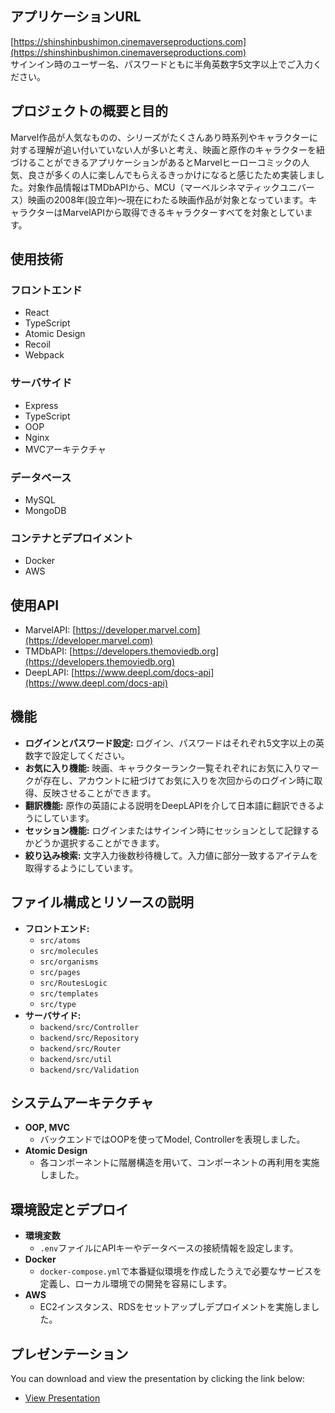 ## アプリケーションURL
[https://shinshinbushimon.cinemaverseproductions.com](https://shinshinbushimon.cinemaverseproductions.com)  
サインイン時のユーザー名、パスワードともに半角英数字5文字以上でご入力ください。

## プロジェクトの概要と目的
Marvel作品が人気なものの、シリーズがたくさんあり時系列やキャラクターに対する理解が追い付いていない人が多いと考え、映画と原作のキャラクターを紐づけることができるアプリケーションがあるとMarvelヒーローコミックの人気、良さが多くの人に楽しんでもらえるきっかけになると感じたため実装しました。対象作品情報はTMDbAPIから、MCU（マーベルシネマティックユニバース）映画の2008年(設立年)〜現在にわたる映画作品が対象となっています。キャラクターはMarvelAPIから取得できるキャラクターすべてを対象としています。

## 使用技術

### フロントエンド
- React
- TypeScript
- Atomic Design
- Recoil
- Webpack

### サーバサイド
- Express
- TypeScript
- OOP
- Nginx
- MVCアーキテクチャ

### データベース
- MySQL
- MongoDB

### コンテナとデプロイメント
- Docker
- AWS

## 使用API
- MarvelAPI: [https://developer.marvel.com](https://developer.marvel.com)
- TMDbAPI: [https://developers.themoviedb.org](https://developers.themoviedb.org)
- DeepLAPI: [https://www.deepl.com/docs-api](https://www.deepl.com/docs-api)

## 機能
- **ログインとパスワード設定:** ログイン、パスワードはそれぞれ5文字以上の英数字で設定してください。
- **お気に入り機能:** 映画、キャラクターランク一覧それぞれにお気に入りマークが存在し、アカウントに紐づけてお気に入りを次回からのログイン時に取得、反映させることができます。
- **翻訳機能:** 原作の英語による説明をDeepLAPIを介して日本語に翻訳できるようにしています。
- **セッション機能:** ログインまたはサインイン時にセッションとして記録するかどうか選択することができます。
- **絞り込み検索:** 文字入力後数秒待機して。入力値に部分一致するアイテムを取得するようにしています。

## ファイル構成とリソースの説明
- **フロントエンド:**
  - `src/atoms`
  - `src/molecules`
  - `src/organisms`
  - `src/pages`
  - `src/RoutesLogic`
  - `src/templates`
  - `src/type`
- **サーバサイド:**
  - `backend/src/Controller`
  - `backend/src/Repository`
  - `backend/src/Router`
  - `backend/src/util`
  - `backend/src/Validation`

## システムアーキテクチャ
- **OOP, MVC**
  - バックエンドではOOPを使ってModel, Controllerを表現しました。
- **Atomic Design**
  - 各コンポーネントに階層構造を用いて、コンポーネントの再利用を実施しました。

## 環境設定とデプロイ
- **環境変数**
  - `.env`ファイルにAPIキーやデータベースの接続情報を設定します。
- **Docker**
  - `docker-compose.yml`で本番疑似環境を作成したうえで必要なサービスを定義し、ローカル環境での開発を容易にします。
- **AWS**
  - EC2インスタンス、RDSをセットアップしデプロイメントを実施しました。
 
## プレゼンテーション

You can download and view the presentation by clicking the link below:

- [View Presentation](https://github.com/shinshinbushimon/MarvelApp/raw/master/MarvelApp/アプリ説明.pptx)
